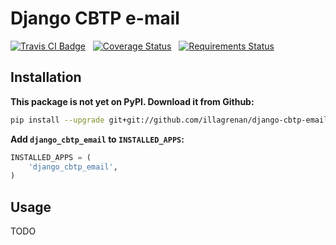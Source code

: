 # Django CBTP e-mail #

[![Travis CI Badge](https://api.travis-ci.org/illagrenan/django-cbtp-email.png)](https://travis-ci.org/illagrenan/django-cbtp-email)
&nbsp;
[![Coverage Status](https://coveralls.io/repos/illagrenan/django-cbtp-email/badge.svg?branch=master)](https://coveralls.io/r/illagrenan/django-cbtp-email?branch=master)
&nbsp;
[![Requirements Status](https://requires.io/github/illagrenan/django-cbtp-email/requirements.svg?branch=master)](https://requires.io/github/illagrenan/django-cbtp-email/requirements/?branch=master)

## Installation ##

**This package is not yet on PyPI. Download it from Github:**

```bash
pip install --upgrade git+git://github.com/illagrenan/django-cbtp-email.git#egg=django-cbtp-email
```


**Add `django_cbtp_email` to `INSTALLED_APPS`:**
```python
INSTALLED_APPS = (
    'django_cbtp_email',
)
```

## Usage ##

TODO
